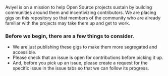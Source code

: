 Aviyel is on a mission to help Open Source projects sustain by building communities around them and incentivizing contributors. We are placing gigs on this repository so that members of the community who are already familiar with the projects may take them up and get to work.

### Before we begin, there are a few things to consider.

- We are just publishing these gigs to make them more segregated and accessible.
- Please check that an issue is open for contributions before picking it up.
- And, before you pick up an issue, please create a request for the specific issue in the issue tabs so that we can follow its progress.

